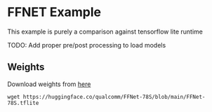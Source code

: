 # FFNET Example

This example is purely a comparison against tensorflow lite runtime

TODO: Add proper pre/post processing to load models

## Weights

Download weights from [here](https://huggingface.co/qualcomm/FFNet-78S/)

```shell
wget https://huggingface.co/qualcomm/FFNet-78S/blob/main/FFNet-78S.tflite
```
